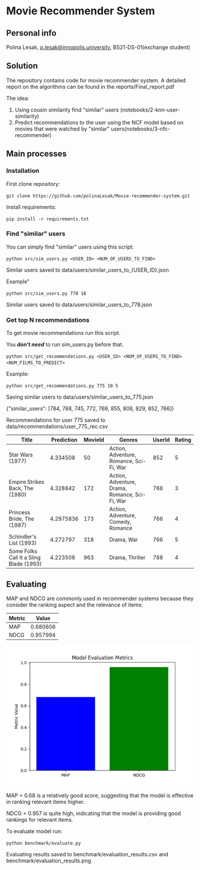 # Movie Recommender System

## Personal info
Polina Lesak, p.lesak@innopolis.university, BS21-DS-01(exchange student)

## Solution

The repository contains code for movie recommender system. A detailed report on the algorithms can be found in the reports/Final_report.pdf

The idea:
1. Using cousin similarity find "similar" users (notebooks/2-knn-user-similarity)
2. Predict recommendations to the user using the NCF model based on movies that were watched by "similar" users(notebooks/3-nfc-recommender)

## Main processes

### Installation

First clone repository:

`git clone https://github.com/polinaLesak/Movie-recommender-system.git`

Install requirements:

`pip install -r requirements.txt`

### Find "similar" users

You can simply find "similar" users using this script:

`python src/sim_users.py <USER_ID> <NUM_OF_USERS_TO_FIND>`

Similar users saved to data/users/similar_users_to_{USER_ID}.json

Example"

`python src/sim_users.py 778 10`

Similar users saved to data/users/similar_users_to_778.json

### Get top N recommendations

To get movie recommendations run this script. 

You ***don't need*** to run sim_users.py before that.

`python src/get_recommendations.py <USER_ID> <NUM_OF_USERS_TO_FIND> <NUM_FILMS_TO_PREDICT>`

Example:

`python src/get_recommendations.py 775 10 5`

Saving similar users to data/users/similar_users_to_775.json

{"similar_users": [784, 788, 745, 772, 769, 855, 808, 829, 852, 766]}

Recommendations for user 775 saved to data/recommendations/user_775_rec.csv

| Title                                  | Prediction | MovieId | Genres                                      | UserId | Rating |
|----------------------------------------|------------|---------|---------------------------------------------|--------|--------|
| Star Wars (1977)                       | 4.334508   | 50      | Action, Adventure, Romance, Sci-Fi, War      | 852    | 5      |
| Empire Strikes Back, The (1980)        | 4.328842   | 172     | Action, Adventure, Drama, Romance, Sci-Fi, War | 766    | 3      |
| Princess Bride, The (1987)             | 4.2975836  | 173     | Action, Adventure, Comedy, Romance            | 766    | 4      |
| Schindler's List (1993)                | 4.272797   | 318     | Drama, War                                  | 766    | 5      |
| Some Folks Call It a Sling Blade (1993)| 4.223508   | 963     | Drama, Thriller                             | 788    | 4      |

## Evaluating

MAP and NDCG are commonly used in recommender systems because they consider the ranking aspect and the relevance of items:

| Metric | Value    |
|--------|----------|
| MAP    | 0.680606 |
| NDCG   | 0.957994 |


![Evaluating_results](https://github.com/polinaLesak/Movie-recommender-system/blob/master/benchmark/evaluation_results.png)

MAP = 0.68 is a relatively good score, suggesting that the model is effective in ranking relevant items higher. 

NDCG = 0.957 is quite high, indicating that the model is providing good rankings for relevant items.

To evaluate model run:

`python benchmark/evaluate.py`

Evaluating results saved to benchmark/evaluation_results.csv and benchmark/evaluation_results.png